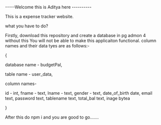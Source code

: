 -----Welcome this is Aditya here ----------


This is a expense tracker website. 


what you have to do?


Firstly, download this repository and create a database in pg admon 4 without this You will not be able to make this applicaiton functional. column names and their data tyes are as follows:-


{


database name - budgetPal,


table name - user_data,


column names-


 id - int,
fname - text,
lname - text,
gender - text,
date_of_birth date,
email text,
password text,
tablename text,
total_bal text,
inage bytea


}

After this do npm i and you are good to go.......
